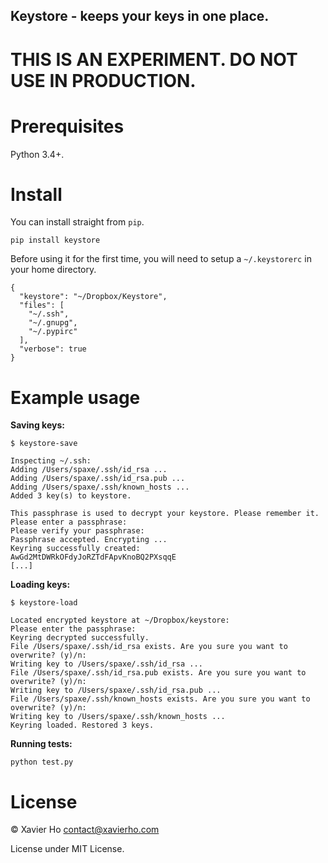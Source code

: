 Keystore - keeps your keys in one place.
----------------------------------------

THIS IS AN EXPERIMENT. DO NOT USE IN PRODUCTION.
================================================

Prerequisites
=============
Python 3.4+.

Install
=======
You can install straight from `pip`.

    pip install keystore

Before using it for the first time, you will need to setup a `~/.keystorerc` in
your home directory.

    {
      "keystore": "~/Dropbox/Keystore",
      "files": [
        "~/.ssh",
        "~/.gnupg",
        "~/.pypirc"
      ],
      "verbose": true
    }

Example usage
=============

**Saving keys:**

    $ keystore-save

    Inspecting ~/.ssh:
    Adding /Users/spaxe/.ssh/id_rsa ...
    Adding /Users/spaxe/.ssh/id_rsa.pub ...
    Adding /Users/spaxe/.ssh/known_hosts ...
    Added 3 key(s) to keystore.

    This passphrase is used to decrypt your keystore. Please remember it.
    Please enter a passphrase:
    Please verify your passphrase:
    Passphrase accepted. Encrypting ...
    Keyring successfully created:
    AwGd2MtDWRkOFdyJoRZTdFApvKnoBQ2PXsqqE
    [...]

**Loading keys:**

    $ keystore-load

    Located encrypted keystore at ~/Dropbox/keystore:
    Please enter the passphrase:
    Keyring decrypted successfully.
    File /Users/spaxe/.ssh/id_rsa exists. Are you sure you want to overwrite? (y)/n:
    Writing key to /Users/spaxe/.ssh/id_rsa ...
    File /Users/spaxe/.ssh/id_rsa.pub exists. Are you sure you want to overwrite? (y)/n:
    Writing key to /Users/spaxe/.ssh/id_rsa.pub ...
    File /Users/spaxe/.ssh/known_hosts exists. Are you sure you want to overwrite? (y)/n:
    Writing key to /Users/spaxe/.ssh/known_hosts ...
    Keyring loaded. Restored 3 keys.

**Running tests:**

    python test.py

License
=======
© Xavier Ho <contact@xavierho.com>

License under MIT License.
